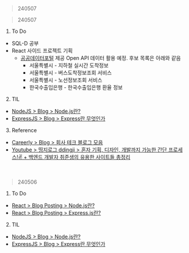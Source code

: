 > 240507

> 240507
1. To Do
- SQL-D 공부
- React 사이드 프로젝트 기획
  - [공공데이터포털](https://www.data.go.kr/) 제공 Open API 데이터 활용 예정. 후보 목록은 아래와 같음
    - 서울특별시 - 지하철 실시간 도착정보
    - 서울특별시 - 버스도착정보조회 서비스
    - 서울특별시 - 노선정보조회 서비스
    - 한국수출입은행 - 한국수출입은행 환율 정보
2. TIL
- [NodeJS > Blog > Node.js란?](https://velog.io/@remon/%EA%B0%9C%EB%B0%9C-%EA%B8%B0%EB%B3%B8-%EC%A7%80%EC%8B%9D-Node.js%EB%9E%80)
- [ExpressJS > Blog > Express란 무엇인가](https://velog.io/@seosu2000/Express%EB%9E%80-%EB%AC%B4%EC%97%87%EC%9D%B8%EA%B0%80)
3. Reference
- [Careerly > Blog > 회사 테크 블로그 모음](https://careerly.co.kr/comments/103945)
- [Youtube > 띵지로그 ddingji > 혼자 기획, 디자인, 개발까지 가능한 간단 프로세스!✌ + 백엔드 개발자 취준생의 유용한 사이트들 총정리](https://www.youtube.com/watch?v=CoULQbc1oBg)
<br>

> 240506
1. To Do
- [React > Blog Posting > Node.js란?](https://velog.io/@irish/ReactJS-NodeJS)
- [React > Blog Posting > Express.js란?](https://velog.io/@irish/ReactJS-ExpressJS)
2. TIL
- [NodeJS > Blog > Node.js란?](https://velog.io/@remon/%EA%B0%9C%EB%B0%9C-%EA%B8%B0%EB%B3%B8-%EC%A7%80%EC%8B%9D-Node.js%EB%9E%80)
- [ExpressJS > Blog > Express란 무엇인가](https://velog.io/@seosu2000/Express%EB%9E%80-%EB%AC%B4%EC%97%87%EC%9D%B8%EA%B0%80)
<br>

